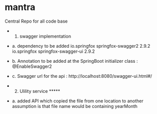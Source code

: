 # mantra
Central Repo for all code base

* 1. swagger implementation 
 * a. dependency to be added
		<dependency>
			<groupId>io.springfox</groupId>
			<artifactId>springfox-swagger2</artifactId>
			<version>2.9.2</version>
		</dependency>
		<dependency>
			<groupId>io.springfox</groupId>
			<artifactId>springfox-swagger-ui</artifactId>
			<version>2.9.2</version>
		</dependency>
 * b. Annotation to be added at the SpringBoot initializer class  : @EnableSwagger2
 * c. Swagger url for the api : http://localhost:8080/swagger-ui.html#/

* 2. Ulility service *****
 * a. added API which copied the file from one location to another
		assumption is that file name would be containing yearMonth

	
